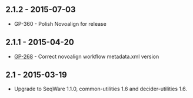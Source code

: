 ## 2.1.2 - 2015-07-03
- GP-360 - Polish Novoalign for release

## 2.1.1 - 2015-04-20
- [GP-268](https://jira.oicr.on.ca/browse/GP-268) - Correct novoalign workflow metadata.xml version

## 2.1 - 2015-03-19
- Upgrade to SeqWare 1.1.0, common-utilities 1.6 and decider-utilities 1.6.
